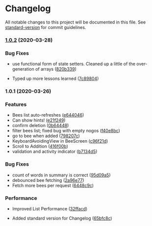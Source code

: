 # Changelog

All notable changes to this project will be documented in this file. See [standard-version](https://github.com/conventional-changelog/standard-version) for commit guidelines.

### [1.0.2](https://github.com/tooksome/lexybee-react-native-graphql-demo/compare/v1.0.1...v1.0.2) (2020-03-28)


### Bug Fixes

* use functional form of state setters. Cleaned up a little of the over-generation of arrays ([820b339](https://github.com/tooksome/lexybee-react-native-graphql-demo/commit/820b339e886bfe7d581a349967bd85bb80526806))


* Typed up more lessons learned ([7c89804](https://github.com/tooksome/lexybee-react-native-graphql-demo/commit/7c898044537913bd3e47a57c6e329c439b79cc80))

### 1.0.1 (2020-03-26)


### Features

* Bees list auto-refreshes ([e644046](https://github.com/tooksome/lexybee-react-native-graphql-demo/commit/e6440464681667c2511d12f57d3b077b4ae7cbdb))
* Can show hints! ([e21f249](https://github.com/tooksome/lexybee-react-native-graphql-demo/commit/e21f249eb9ab8762f2c49c2b073da9de3ba9b338))
* confirm deletion ([0b64448](https://github.com/tooksome/lexybee-react-native-graphql-demo/commit/0b64448a811b1e0a0338a32c2f53146bf2e77206))
* filter bees list; fixed bug with empty nogos ([f40e8bc](https://github.com/tooksome/lexybee-react-native-graphql-demo/commit/f40e8bc33d65b23f435bbdf0a6e32bcd063698ef))
* go to bee when added ([798207c](https://github.com/tooksome/lexybee-react-native-graphql-demo/commit/798207ceaf31095ce50d029808a4f0f4c0484054))
* KeyboardAvoidingView in BeeScreen ([c96f21d](https://github.com/tooksome/lexybee-react-native-graphql-demo/commit/c96f21dcca57d772ebae3a78f459f1a4e0ae7b19))
* Scroll to Addition ([416f00b](https://github.com/tooksome/lexybee-react-native-graphql-demo/commit/416f00b56bd0c9ab1bedbd85bb2b0690408b7533))
* validation and activity indicator ([b7134d5](https://github.com/tooksome/lexybee-react-native-graphql-demo/commit/b7134d536c00cf6c2dda66d498caa354ad8a97ad))


### Bug Fixes

* count of words in summary is correct ([95d09a5](https://github.com/tooksome/lexybee-react-native-graphql-demo/commit/95d09a5af17dd899a6ac491b27d6092d4923980a))
* debounced bee fetching ([2a96e77](https://github.com/tooksome/lexybee-react-native-graphql-demo/commit/2a96e77b92aa6f7b8ad19d6cfcbf451e92fa6b51))
* Fetch more bees per request ([6448c9c](https://github.com/tooksome/lexybee-react-native-graphql-demo/commit/6448c9c81c307f50dfcf9bbff96c9b1da10f907f))


### Performance

* Improved List Performance ([32ffacd](https://github.com/tooksome/lexybee-react-native-graphql-demo/commit/32ffacd1df3ca14622065ac5c19f877ed94e370d))


* Added standard version for Changelog ([65bfc8c](https://github.com/tooksome/lexybee-react-native-graphql-demo/commit/65bfc8c74d54c15e5406acb37d2f7c6d07d49c73))
